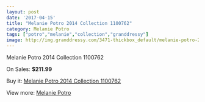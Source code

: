 ```yaml
---
layout: post
date: '2017-04-15'
title: "Melanie Potro 2014 Collection 1100762"
category: Melanie Potro
tags: ["potro","melanie","collection","granddressy"]
image: http://img.granddressy.com/3471-thickbox_default/melanie-potro-2014-collection-1100762.jpg
---
```

Melanie Potro 2014 Collection 1100762

On Sales: **$211.99**
<a href="https://www.granddressy.com/en/melanie-potro/2892-melanie-potro-2014-collection-1100762.html"><amp-img layout="responsive" width="600" height="600" src="//img.granddressy.com/3471-thickbox_default/melanie-potro-2014-collection-1100762.jpg" alt="Melanie Potro 2014 Collection 1100762 0" /></a>

Buy it: [Melanie Potro 2014 Collection 1100762](https://www.granddressy.com/en/melanie-potro/2892-melanie-potro-2014-collection-1100762.html "Melanie Potro 2014 Collection 1100762")

View more: [Melanie Potro](https://www.granddressy.com/en/151-melanie-potro "Melanie Potro")